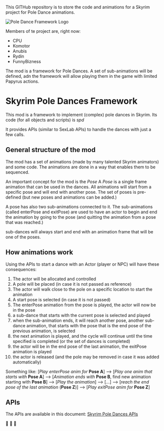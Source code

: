 This GITHub repository is to store the code and animations for a Skyrim project for Pole Dance animations.

![Pole Dance Framework Logo](https://github.com/CPULL/Skyrim-Pole-Dances/blob/master/PoleDanceIcon.png)

Members of te project are, right now:
* CPU
* Komotor
* Anubis
* Rydin
* FunnyBizness

The mod is a framework for Pole Dances.
A set of sub-animations will be defined, adn the framework will allow playing them in the game with limited Papyrus actions.

# Skyrim Pole Dances Framework
This mod is a framework to implement (complex) pole dances in Skyrim.
Its code (for all objects and scripts) is _spd_

It provides APIs (similar to SexLab APIs) to handle the dances with just a few calls.

## General structure of the mod
The mod has a set of animations (made by many talented Skyrim animators) and some code.
The animations are done in a way that enables them to be sequenced.

An important concept for the mod is the _Pose_
A _Pose_ is a single frame animation that can be used in the dances. All animations will start from a specific pose and will end with another pose.
The set of poses is pre-defined (but new poses and animations can be added.)

A pose has also two sub-animations connected to it.
The sub-animations (called enterPose and exitPose) are used to have an actor to begin and end the animation by going to the pose (and quitting the animation from a pose that was reached.)

sub-dances will always start and end with an animation frame that will be one of the poses.

## How animations work
Using the APIs to start a dance with an Actor (player or NPC) will have these consequences:

1. The actor will be allocated and controlled
2. A pole will be placed (in case it is not passed as reference)
3. The actor will walk close to the pole on a specific location to start the animation
4. A start pose is selected (in case it is not passed)
5. The enterPose animation from the pose is played, the actor will now be in the pose
6. a sub-dance that starts with the current pose is selected and played
7. when the sub-animation ends, it will reach another pose, another sub-dance animation, that starts with the pose that is the end pose of the previous animation, is selected
8. the next animation is played, and the cycle will continue until the time specified is completed (or the set of dances is completed)
9. the actor will be in the end pose of the last animation, the exitPose animation is played
10. the actor is released (and the pole may be removed in case it was added automatically)

Something like:
[_Play enterPose anim for_ __Pose A__] --> [_Play one anim that starts with_ __Pose A__] --> [_Animation ends with_ __Pose B__, find new animation starting with __Pose B__] --> [_Play the animation_] --> [...] --> [_reach the end pose of the last animation_ (__Pose Z__)] --> [_Play exitPose anim for_ __Pose Z__]

## APIs
The APIs are available in this document: [Skyrim Pole Dances APIs](Documentation/APIs.md)


:dancer: :dancers: :dancer:
